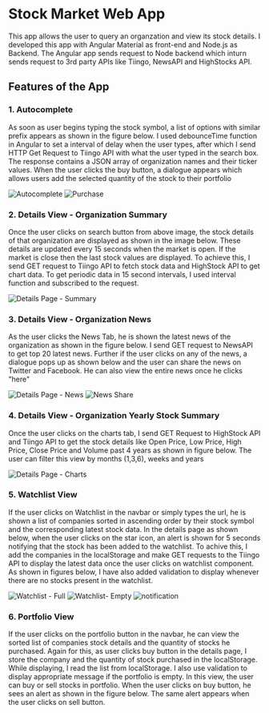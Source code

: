 # Stock Market Web App

This app allows the user to query an organzation and view its stock details. I developed this app with Angular Material as front-end and Node.js as Backend. The Angular app sends request to Node backend which inturn sends request to 3rd party APIs like Tiingo, NewsAPI and HighStocks API.

## Features of the App

### 1. Autocomplete 
As soon as user begins typing the stock symbol, a list of options with similar prefix appears as shown in the figure below. I used debounceTime function in Angular to set a interval of delay when the user types, after which I send HTTP Get Request to Tiingo API with what the user typed in the search box. The response contains a JSON array of organization names and their ticker values. When the user clicks the buy button, a dialogue appears which allows users add the selected quantity of the stock to their portfolio 

![Autocomplete](https://user-images.githubusercontent.com/40236708/108006338-0ee8d800-6fb0-11eb-8ad6-bcacb3c483ac.JPG)
![Purchase](https://user-images.githubusercontent.com/40236708/108013365-63944f00-6fc0-11eb-9bf7-694fc43020d7.JPG)

### 2. Details View - Organization Summary
Once the user clicks on search button from above image, the stock details of that organization are displayed as shown in the image below. These details are updated every 15 seconds when the market is open. If the market is close then the last stock values are displayed. To achieve this, I send GET request to Tiingo API to fetch stock data and HighStock API to get chart data. To get periodic data in 15 second intervals, I used interval function and subscribed to the request.     

![Details Page - Summary](https://user-images.githubusercontent.com/40236708/108007532-1362c000-6fb3-11eb-86a2-6bde738622a8.JPG)


### 3. Details View - Organization News

As the user clicks the News Tab, he is shown the latest news of the organization as shown in the figure below. I send GET request to NewsAPI to get top 20 latest news. Further if the user clicks on any of the news, a dialogue pops up as shown below and the user can share the news on Twitter and Facebook. He can also view the entire news once he clicks "here"

![Details Page - News](https://user-images.githubusercontent.com/40236708/108009214-11026500-6fb7-11eb-9655-13d742a7351b.JPG)
![News Share](https://user-images.githubusercontent.com/40236708/108008738-ea8ffa00-6fb5-11eb-81fe-a3289b0389cf.JPG)

### 4. Details View - Organization Yearly Stock Summary

Once the user clicks on the charts tab, I send GET Request to HighStock API and Tiingo API to get the stock details like Open Price, Low Price, High Price, Close Price and Volume past 4 years as shown in figure below. The user can filter this view by months (1,3,6), weeks and years

![Details Page - Charts](https://user-images.githubusercontent.com/40236708/108009558-d8af5680-6fb7-11eb-9c02-d1f9cf26370b.JPG)

### 5. Watchlist View
If the user clicks on Watchlist in the navbar or simply types the url, he is shown a list of companies sorted in ascending order by their stock symbol and the corresponding latest stock data. In the details page as shown below, when the user clicks on the star icon, an alert is shown for 5 seconds notifying that the stock has been added to the watchlist. To achive this, I add the companies in the localStorage and make GET requests to the Tiingo API to display the latest data once the user clicks on watchlist component. As shown in figures below, I have also added validation to display whenever there are no stocks present in the watchlist.  

![Watchlist - Full](https://user-images.githubusercontent.com/40236708/108014085-f97ca980-6fc1-11eb-94f3-caa3c4cd6c0a.JPG)
![Watchlist- Empty](https://user-images.githubusercontent.com/40236708/108014924-e4087f00-6fc3-11eb-8608-ecddd4d485c7.JPG)
![notification](https://user-images.githubusercontent.com/40236708/108015654-8d03a980-6fc5-11eb-81e5-fc521a32072c.JPG)

### 6. Portfolio View
If the user clicks on the portfolio button in the navbar, he can view the sorted list of companies stock details and the quantity of stocks he purchased. Again for this, as user clicks buy button in the details page, I store the company and the quantity of stock purchased in the localStorage. While displaying, I read the list from localStorage. I also use validation to display appropriate message if the portfolio is empty. In this view, the user can buy or sell stocks in portfolio. When the user clicks on buy button, he sees an alert as shown in the figure below. The same alert appears when the user clicks on sell button.




